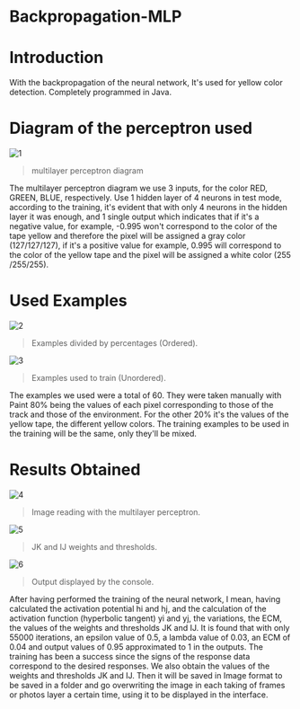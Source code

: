# Backpropagation-MLP

# Introduction

With the backpropagation of the neural network, It's used for yellow color detection. Completely programmed in Java.

# Diagram of the perceptron used
![1](https://user-images.githubusercontent.com/75210642/196562346-82d79c73-019e-455f-bb04-b05244eb9219.png)
> multilayer perceptron diagram

The multilayer perceptron diagram we use 3 inputs, for the color RED, GREEN, BLUE, respectively. Use 1 hidden layer of 4 neurons in test mode, according to the training, it's evident that with only 4 neurons in the hidden layer it was enough, and 1 single output which indicates that if it's a negative value, for example, -0.995 won't correspond to the color of the tape yellow and therefore the pixel will be assigned a gray color (127/127/127), if it's a positive value for example, 0.995 will correspond to the color of the yellow tape and the pixel will be assigned a white color (255 /255/255).

# Used Examples
![2](https://user-images.githubusercontent.com/75210642/196564201-e88f1b15-7b77-4448-9429-6ef27bcbc20b.png)
> Examples divided by percentages (Ordered).

![3](https://user-images.githubusercontent.com/75210642/196564345-3e29cce1-d9a2-4ed8-b783-461512b3691a.png)
> Examples used to train (Unordered).

The examples we used were a total of 60. They were taken manually with Paint 80% being the values of each pixel corresponding to those of the track and those of the environment. For the other 20% it's the values of the yellow tape, the different yellow colors.
The training examples to be used in the training will be the same, only they'll be mixed.

# Results Obtained

![4](https://user-images.githubusercontent.com/75210642/196565732-1f4b622c-0c70-49a1-a199-a5fe9bd876c4.png)
>Image reading with the multilayer perceptron.

![5](https://user-images.githubusercontent.com/75210642/196565741-e6e3258d-5ee4-450d-85d1-2906d69f5a85.png)
>JK and IJ weights and thresholds.

![6](https://user-images.githubusercontent.com/75210642/196565747-26eb0ea8-893f-4fcb-8e92-1ea21901a283.png)
>Output displayed by the console.

After having performed the training of the neural network, I mean, having calculated the activation potential hi and hj, and the calculation of the activation function (hyperbolic tangent) yi and yj, the variations, the ECM, the values of the weights and thresholds JK and IJ. It is found that with only 55000 iterations, an epsilon value of 0.5, a lambda value of 0.03, an ECM of 0.04 and output values of 0.95 approximated to 1 in the outputs. The training has been a success since the signs of the response data correspond to the desired responses. We also obtain the values of the weights and thresholds JK and IJ. Then it will be saved in Image format to be saved in a folder and go overwriting the image in each taking of frames or photos layer a certain time, using it to be displayed in the interface.
